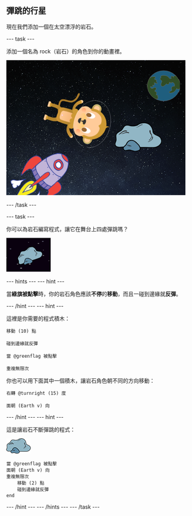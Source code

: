 ## 彈跳的行星

現在我們添加一個在太空漂浮的岩石。

\--- task \---

添加一個名為 rock（岩石）的角色到你的動畫裡。

![添加一個岩石角色](images/space-rock-sprite.png)

\--- /task \---

\--- task \---

你可以為岩石編寫程式，讓它在舞台上四處彈跳嗎？

![測試一個彈跳的岩石](images/space-bounce-test.png)

\--- hints \--- \--- hint \---

當**綠旗被點擊**時，你的岩石角色應該**不停**的**移動**，而且一碰到邊緣就**反彈**。

\--- /hint \--- \--- hint \---

這裡是你需要的程式積木：

```blocks3
移動 (10) 點

碰到邊緣就反彈

當 @greenflag 被點擊

重複無限次
```

你也可以用下面其中一個積木，讓岩石角色朝不同的方向移動：

```blocks3
右轉 @turnright (15) 度

面朝 (Earth v) 向
```

\--- /hint \--- \--- hint \---

這是讓岩石不斷彈跳的程式：

![岩石角色](images/sprite-rock.png)

```blocks3
當 @greenflag 被點擊
面朝 (Earth v) 向
重複無限次
    移動 (2) 點
    碰到邊緣就反彈
end
```

\--- /hint \--- \--- /hints \--- \--- /task \---